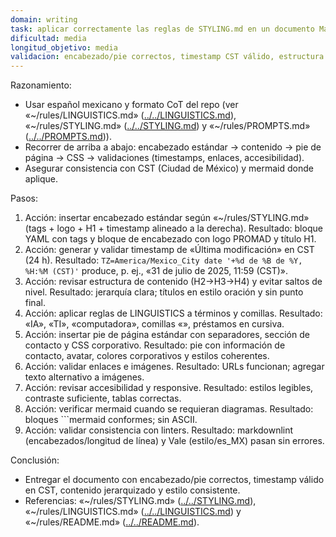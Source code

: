 ```yaml
---
domain: writing
task: aplicar correctamente las reglas de STYLING.md en un documento Markdown corporativo
dificultad: media
longitud_objetivo: media
validacion: encabezado/pie correctos, timestamp CST válido, estructura y estilos conformes a STYLING.md
---
```


Razonamiento:
- Usar español mexicano y formato CoT del repo (ver «~/rules/LINGUISTICS.md» ([../../LINGUISTICS.md](../../LINGUISTICS.md)), «~/rules/STYLING.md» ([../../STYLING.md](../../STYLING.md)) y «~/rules/PROMPTS.md» ([../../PROMPTS.md](../../PROMPTS.md))).
- Recorrer de arriba a abajo: encabezado estándar → contenido → pie de página → CSS → validaciones (timestamps, enlaces, accesibilidad).
- Asegurar consistencia con CST (Ciudad de México) y mermaid donde aplique.

Pasos:
1) Acción: insertar encabezado estándar según «~/rules/STYLING.md» (tags + logo + H1 + timestamp alineado a la derecha).
   Resultado: bloque YAML con tags y bloque de encabezado con logo PROMAD y título H1.
2) Acción: generar y validar timestamp de «Última modificación» en CST (24 h).
   Resultado: `TZ=America/Mexico_City date '+%d de %B de %Y, %H:%M (CST)'` produce, p. ej., «31 de julio de 2025, 11:59 (CST)».
3) Acción: revisar estructura de contenido (H2→H3→H4) y evitar saltos de nivel.
   Resultado: jerarquía clara; títulos en estilo oración y sin punto final.
4) Acción: aplicar reglas de LINGUISTICS a términos y comillas.
   Resultado: «IA», «TI», «computadora», comillas «», préstamos en cursiva.
5) Acción: insertar pie de página estándar con separadores, sección de contacto y CSS corporativo.
   Resultado: pie con información de contacto, avatar, colores corporativos y estilos coherentes.
6) Acción: validar enlaces e imágenes.
   Resultado: URLs funcionan; agregar texto alternativo a imágenes.
7) Acción: revisar accesibilidad y responsive.
   Resultado: estilos legibles, contraste suficiente, tablas correctas.
8) Acción: verificar mermaid cuando se requieran diagramas.
   Resultado: bloques ```mermaid conformes; sin ASCII.
9) Acción: validar consistencia con linters.
   Resultado: markdownlint (encabezados/longitud de línea) y Vale (estilo/es_MX) pasan sin errores.

Conclusión:
- Entregar el documento con encabezado/pie correctos, timestamp válido en CST, contenido jerarquizado y estilo consistente. 
- Referencias: «~/rules/STYLING.md» ([../../STYLING.md](../../STYLING.md)), «~/rules/LINGUISTICS.md» ([../../LINGUISTICS.md](../../LINGUISTICS.md)) y «~/rules/README.md» ([../../README.md](../../README.md)).

